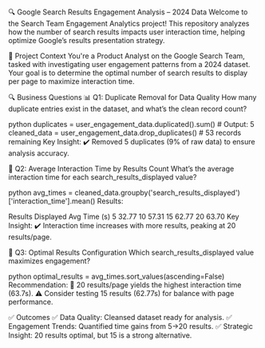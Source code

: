 🔍 Google Search Results Engagement Analysis – 2024 Data
Welcome to the Search Team Engagement Analytics project!
This repository analyzes how the number of search results impacts user interaction time, helping optimize Google’s results presentation strategy.

📌 Project Context
You're a Product Analyst on the Google Search Team, tasked with investigating user engagement patterns from a 2024 dataset. Your goal is to determine the optimal number of search results to display per page to maximize interaction time.

🔍 Business Questions
📊 Q1: Duplicate Removal for Data Quality
How many duplicate entries exist in the dataset, and what’s the clean record count?

python
duplicates = user_engagement_data.duplicated().sum()  # Output: 5
cleaned_data = user_engagement_data.drop_duplicates()  # 53 records remaining
Key Insight:
✔️ Removed 5 duplicates (9% of raw data) to ensure analysis accuracy.

🔄 Q2: Average Interaction Time by Results Count
What’s the average interaction time for each search_results_displayed value?

python
avg_times = cleaned_data.groupby('search_results_displayed')['interaction_time'].mean()
Results:

Results Displayed	Avg Time (s)
5	32.77
10	57.31
15	62.77
20	63.70
Key Insight:
✔️ Interaction time increases with more results, peaking at 20 results/page.

🧮 Q3: Optimal Results Configuration
Which search_results_displayed value maximizes engagement?

python
optimal_results = avg_times.sort_values(ascending=False)
Recommendation:
🎯 20 results/page yields the highest interaction time (63.7s).
⚠️ Consider testing 15 results (62.77s) for balance with page performance.

✅ Outcomes
✅ Data Quality: Cleansed dataset ready for analysis.
✅ Engagement Trends: Quantified time gains from 5→20 results.
✅ Strategic Insight: 20 results optimal, but 15 is a strong alternative.